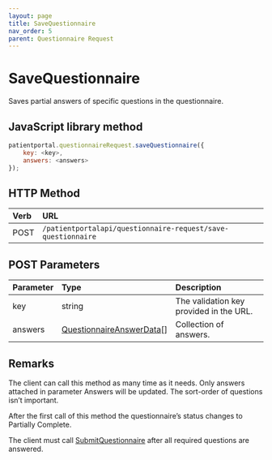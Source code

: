 ```yaml
---
layout: page
title: SaveQuestionnaire
nav_order: 5
parent: Questionnaire Request
---
```


# SaveQuestionnaire

Saves partial answers of specific questions in the questionnaire.

## JavaScript library method

```javascript
patientportal.questionnaireRequest.saveQuestionnaire({
    key: <key>,
    answers: <answers>
});
```

## HTTP Method

| Verb | URL                                               |
|:-----|:--------------------------------------------------|
| POST | `/patientportalapi/questionnaire-request/save-questionnaire` |

## POST Parameters

| Parameter | Type   | Description                                                 |
|:----------|:-------|:------------------------------------------------------------|
| key | string | The validation key provided in the URL. |
| answers | [QuestionnaireAnswerData](../objects-and-data-types/questionnaireanswerdata)[] | Collection of answers. |

## Remarks

The client can call this method as many time as it needs. Only answers attached in parameter Answers will be updated. The sort-order of questions isn’t important.

After the first call of this method the questionnaire’s status changes to Partially Complete.

The client must call [SubmitQuestionnaire](#_SubmitQuestionnaire) after all required questions are answered.

